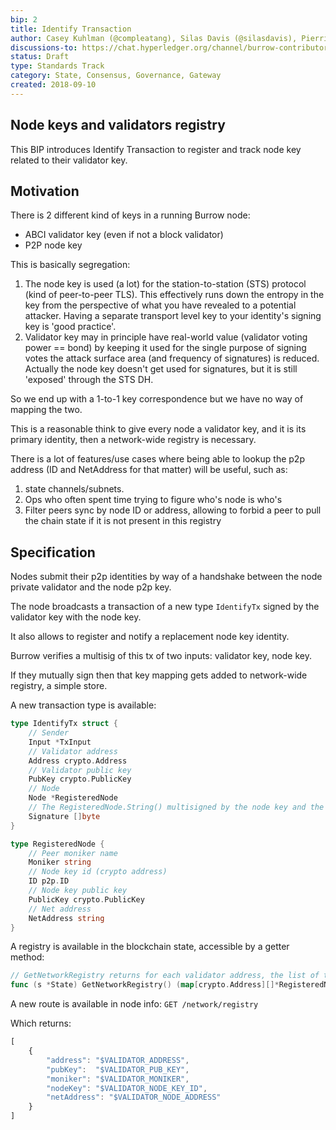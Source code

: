```yaml
---
bip: 2
title: Identify Transaction
author: Casey Kuhlman (@compleatang), Silas Davis (@silasdavis), Pierrick Hymbert (@phymbert)
discussions-to: https://chat.hyperledger.org/channel/burrow-contributors
status: Draft
type: Standards Track
category: State, Consensus, Governance, Gateway
created: 2018-09-10
---
```


## Node keys and validators registry
This BIP introduces Identify Transaction to register and track node key related to their validator key.

## Motivation

There is 2 different kind of keys in a running Burrow node:
- ABCI validator key (even if not a block validator)
- P2P node key

This is basically segregation:

1. The node key is used (a lot) for the station-to-station (STS) protocol (kind of peer-to-peer TLS).
This effectively runs down the entropy in the key from the perspective of what you have revealed to a potential attacker.
Having a separate transport level key to your identity's signing key is 'good practice'.
1. Validator key may in principle have real-world value (validator voting power == bond) by keeping it used for the single purpose of signing votes the attack surface area (and frequency of signatures) is reduced.
Actually the node key doesn't get used for signatures, but it is still 'exposed' through the STS DH.

So we end up with a 1-to-1 key correspondence but we have no way of mapping the two.

This is a reasonable think to give every node a validator key, and it is its primary identity, then a network-wide registry is necessary.

There is a lot of features/use cases where being able to lookup the p2p address (ID and NetAddress for that matter) will be useful, such as:
1. state channels/subnets.
1. Ops who often spent time trying to figure who's node is who's
1. Filter peers sync by node ID or address, allowing to forbid a peer to pull the chain state if it is not present in this registry

## Specification
Nodes submit their p2p identities by way of a handshake between the node private validator and the node p2p key.

The node broadcasts a transaction of a new type `IdentifyTx` signed by the validator key with the node key.

It also allows to register and notify a replacement node key identity.

Burrow verifies a multisig of this tx of two inputs: validator key, node key.

If they mutually sign then that key mapping gets added to network-wide registry, a simple store.

A new transaction type is available:
```go
type IdentifyTx struct {
    // Sender
	Input *TxInput
	// Validator address
	Address crypto.Address
	// Validator public key
	PubKey crypto.PublicKey
	// Node
	Node *RegisteredNode
	// The RegisteredNode.String() multisigned by the node key and the validator key
	Signature []byte
}

type RegisteredNode {
    // Peer moniker name
	Moniker string
	// Node key id (crypto address)
	ID p2p.ID
	// Node key public key
	PublicKey crypto.PublicKey
	// Net address
	NetAddress string
}
```

A registry is available in the blockchain state, accessible by a getter method:
```go
// GetNetworkRegistry returns for each validator address, the list of their identified node at the current state
func (s *State) GetNetworkRegistry() (map[crypto.Address][]*RegisteredNode, error)
```

A new route is available in node info:
`
GET /network/registry
`

Which returns:
```javascript
[
    {
        "address": "$VALIDATOR_ADDRESS",
        "pubKey":  "$VALIDATOR_PUB_KEY",
        "moniker": "$VALIDATOR_MONIKER",
        "nodeKey": "$VALIDATOR_NODE_KEY_ID",
        "netAddress": "$VALIDATOR_NODE_ADDRESS"
    }
]
```